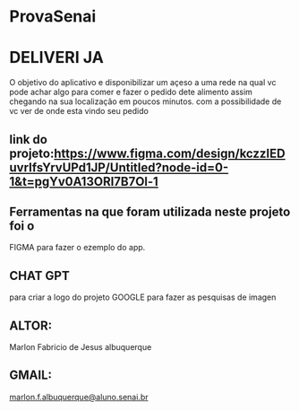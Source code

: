 # ProvaSenai
# DELIVERI JA
O objetivo do aplicativo e disponibilizar um açeso a uma rede na qual vc pode achar algo para comer e fazer o pedido dete alimento
assim chegando na sua localização em poucos minutos. com a possibilidade de vc ver de onde esta vindo seu pedido
## link do projeto:https://www.figma.com/design/kczzIEDuvrIfsYrvUPd1JP/Untitled?node-id=0-1&t=pgYv0A13ORI7B7Ol-1
## Ferramentas na que foram utilizada neste projeto foi o 
FIGMA 
para fazer o ezemplo do app.
## CHAT GPT
para criar a logo do projeto 
GOOGLE para fazer as pesquisas de imagen
## ALTOR: 
Marlon Fabricio de Jesus albuquerque
## GMAIL:
marlon.f.albuquerque@aluno.senai.br
